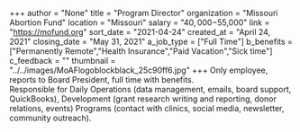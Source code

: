 +++
author = "None"
title = "Program Director"
organization = "Missouri Abortion Fund"
location = "Missouri"
salary = "$40,000-$55,000"
link = "https://mofund.org"
sort_date = "2021-04-24"
created_at = "April 24, 2021"
closing_date = "May 31, 2021"
a_job_type = ["Full Time"]
b_benefits = ["Permanently Remote","Health Insurance","Paid Vacation","Sick time"]
c_feedback = ""
thumbnail = "../../images/MoAFlogoblockblack_25c90ff6.jpg"
+++
Only employee, reports to Board President, full time with benefits.  
Responsible for Daily Operations (data management, emails, board support, QuickBooks), Development (grant research writing and reporting, donor relations, events) Programs (contact with clinics, social media, newsletter, community outreach).